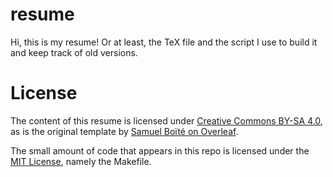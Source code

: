 # resume

Hi, this is my resume! Or at least, the TeX file and the script I use to build
it and keep track of old versions.

# License

The content of this resume is licensed under [Creative Commons BY-SA
4.0](https://creativecommons.org/licenses/by-sa/4.0/), as is the original
template by [Samuel Boïté on
Overleaf](https://www.overleaf.com/latex/templates/libre-cv/bmdtjqdhwtsz).

The small amount of code that appears in this repo is licensed under the [MIT
License](LICENSE), namely the Makefile.
